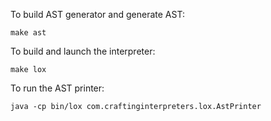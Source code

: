 To build AST generator and generate AST:

```
make ast
```

To build and launch the interpreter:
```
make lox
```

To run the AST printer:
```
java -cp bin/lox com.craftinginterpreters.lox.AstPrinter
```
